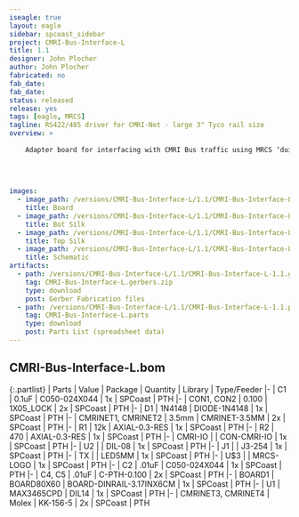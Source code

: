 ```yaml
---
iseagle: true
layout: eagle
sidebar: spcoast_sidebar
project: CMRI-Bus-Interface-L
title: 1.1
designer: John Plocher
author: John Plocher
fabricated: no
fab_date: 
fab_date: 
status: released
release: yes
tags: [eagle, MRCS]
tagline: RS422/485 driver for CMRI-Net - large 3" Tyco rail size
overview: >
    
    Adapter board for interfacing with CMRI Bus traffic using MRCS ‘duino example code. Uses an optional onboard 555 to generate TX/RX enable based on processor I/O direction
    
    
    
    
images:
  - image_path: /versions/CMRI-Bus-Interface-L/1.1/CMRI-Bus-Interface-L-1.1.brd.png
    title: Board
  - image_path: /versions/CMRI-Bus-Interface-L/1.1/CMRI-Bus-Interface-L-1.1.bot.brd.png
    title: Bot Silk
  - image_path: /versions/CMRI-Bus-Interface-L/1.1/CMRI-Bus-Interface-L-1.1.top.brd.png
    title: Top Silk
  - image_path: /versions/CMRI-Bus-Interface-L/1.1/CMRI-Bus-Interface-L-1.1.sch.png
    title: Schematic
artifacts:
  - path: /versions/CMRI-Bus-Interface-L/1.1/CMRI-Bus-Interface-L-1.1.gerbers.zip
    tag: CMRI-Bus-Interface-L.gerbers.zip
    type: download
    post: Gerber Fabrication files
  - path: /versions/CMRI-Bus-Interface-L/1.1/CMRI-Bus-Interface-L-1.1.parts.csv
    tag: CMRI-Bus-Interface-L.parts
    type: download
    post: Parts List (spreadsheet data)
---
```


## CMRI-Bus-Interface-L.bom

{:.partlist}
| Parts | Value | Package | Quantity | Library | Type/Feeder
|-
| C1 | 0.1uF | C050-024X044 | 1x | SPCoast | PTH
|-
| CON1, CON2 | 0.100 | 1X05_LOCK | 2x | SPCoast | PTH
|-
| D1 | 1N4148 | DIODE-1N4148 | 1x | SPCoast | PTH
|-
| CMRINET1, CMRINET2 | 3.5mm | CMRINET-3.5MM | 2x | SPCoast | PTH
|-
| R1 | 12k | AXIAL-0.3-RES | 1x | SPCoast | PTH
|-
| R2 | 470 | AXIAL-0.3-RES | 1x | SPCoast | PTH
|-
| CMRI-IO |  | CON-CMRI-IO | 1x | SPCoast | PTH
|-
| U2 |  | DIL-08 | 1x | SPCoast | PTH
|-
| J1 |  | J3-254 | 1x | SPCoast | PTH
|-
| TX |  | LED5MM | 1x | SPCoast | PTH
|-
| U$3 |  | MRCS-LOGO | 1x | SPCoast | PTH
|-
| C2 | .01uF | C050-024X044 | 1x | SPCoast | PTH
|-
| C4, C5 | .01uF | C-PTH-0.100 | 2x | SPCoast | PTH
|-
| BOARD1 | BOARD80X60 | BOARD-DINRAIL-3.17INX6CM | 1x | SPCoast | PTH
|-
| U1 | MAX3465CPD | DIL14 | 1x | SPCoast | PTH
|-
| CMRINET3, CMRINET4 | Molex | KK-156-5 | 2x | SPCoast | PTH
